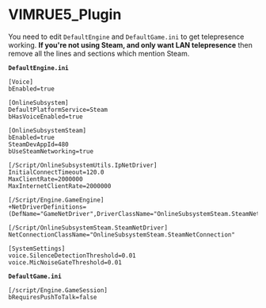 # VIMRUE5_Plugin

You need to edit `DefaultEngine` and `DefaultGame.ini` to get telepresence working. **If you're not using Steam, and only want LAN telepresence** then remove all the lines and sections which mention Steam.

**`DefaultEngine.ini`**

```
[Voice] 
bEnabled=true

[OnlineSubsystem]
DefaultPlatformService=Steam
bHasVoiceEnabled=true

[OnlineSubsystemSteam]
bEnabled=true
SteamDevAppId=480
bUseSteamNetworking=true

[/Script/OnlineSubsystemUtils.IpNetDriver]
InitialConnectTimeout=120.0
MaxClientRate=2000000
MaxInternetClientRate=2000000

[/Script/Engine.GameEngine]
+NetDriverDefinitions=(DefName="GameNetDriver",DriverClassName="OnlineSubsystemSteam.SteamNetDriver",DriverClassNameFallback="OnlineSubsystemUtils.IpNetDriver")

[/Script/OnlineSubsystemSteam.SteamNetDriver]
NetConnectionClassName="OnlineSubsystemSteam.SteamNetConnection"

[SystemSettings]
voice.SilenceDetectionThreshold=0.01
voice.MicNoiseGateThreshold=0.01
```

**`DefaultGame.ini`**

```
[/script/Engine.GameSession]
bRequiresPushToTalk=false
```